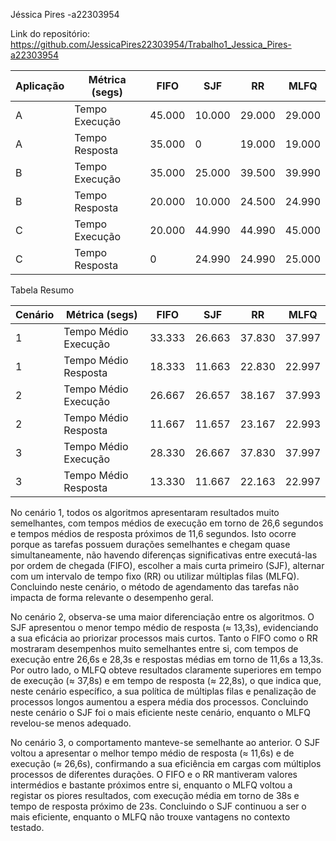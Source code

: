 Jéssica Pires -a22303954

Link do repositório: https://github.com/JessicaPires22303954/Trabalho1_Jessica_Pires-a22303954

| Aplicação | Métrica (segs) | FIFO   | SJF    | RR     | MLFQ   |
|-----------|----------------|--------|--------|--------|--------|
| A         | Tempo Execução | 45.000 | 10.000 | 29.000 | 29.000 |
| A         | Tempo Resposta | 35.000 | 0      | 19.000 | 19.000 |
| B         | Tempo Execução | 35.000 | 25.000 | 39.500 | 39.990 |
| B         | Tempo Resposta | 20.000 | 10.000 | 24.500 | 24.990 |
| C         | Tempo Execução | 20.000 | 44.990 | 44.990 | 45.000 |
| C         | Tempo Resposta | 0      | 24.990 | 24.990 | 25.000 |


Tabela Resumo

| Cenário | Métrica (segs)       | FIFO   | SJF    | RR     | MLFQ   |
|---------|----------------------|--------|--------|--------|--------|
| 1       | Tempo Médio Execução | 33.333 | 26.663 | 37.830 | 37.997 |
| 1       | Tempo Médio Resposta | 18.333 | 11.663 | 22.830 | 22.997 |
| 2       | Tempo Médio Execução | 26.667 | 26.657 | 38.167 | 37.993 |
| 2       | Tempo Médio Resposta | 11.667 | 11.657 | 23.167 | 22.993 |
| 3       | Tempo Médio Execução | 28.330 | 26.667 | 37.830 | 37.997 |
| 3       | Tempo Médio Resposta | 13.330 | 11.667 | 22.163 | 22.997 |

No cenário 1, todos os algoritmos apresentaram resultados muito semelhantes, com tempos médios de execução em torno de 26,6 segundos e tempos médios de resposta próximos de 11,6 segundos.
Isto ocorre porque as tarefas possuem durações semelhantes e chegam quase simultaneamente, não havendo diferenças significativas entre executá-las por ordem de chegada (FIFO), escolher a mais curta primeiro (SJF), alternar com um intervalo de tempo fixo (RR) ou utilizar múltiplas filas (MLFQ).
Concluindo neste cenário, o método de agendamento das tarefas não impacta de forma relevante o desempenho geral.

No cenário 2, observa-se uma maior diferenciação entre os algoritmos. O SJF apresentou o menor tempo médio de resposta (≈ 13,3s), evidenciando a sua eficácia ao priorizar processos mais curtos. Tanto o FIFO como o RR mostraram desempenhos muito semelhantes entre si, com tempos de execução entre 26,6s e 28,3s e respostas médias em torno de 11,6s a 13,3s.
Por outro lado, o MLFQ obteve resultados claramente superiores em tempo de execução (≈ 37,8s) e em tempo de resposta (≈ 22,8s), o que indica que, neste cenário específico, a sua política de múltiplas filas e penalização de processos longos aumentou a espera média dos processos.
Concluindo neste cenário o SJF foi o mais eficiente neste cenário, enquanto o MLFQ revelou-se menos adequado.

No cenário 3, o comportamento manteve-se semelhante ao anterior. O SJF voltou a apresentar o melhor tempo médio de resposta (≈ 11,6s) e de execução (≈ 26,6s), confirmando a sua eficiência em cargas com múltiplos processos de diferentes durações. O FIFO e o RR mantiveram valores intermédios e bastante próximos entre si, enquanto o MLFQ voltou a registar os piores resultados, com execução média em torno de 38s e tempo de resposta próximo de 23s.
Concluindo o SJF continuou a ser o mais eficiente, enquanto o MLFQ não trouxe vantagens no contexto testado.